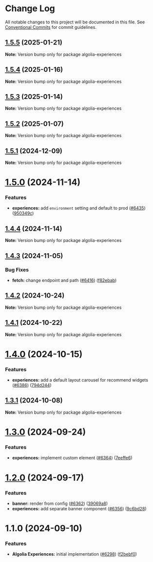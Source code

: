 # Change Log

All notable changes to this project will be documented in this file.
See [Conventional Commits](https://conventionalcommits.org) for commit guidelines.

## [1.5.5](https://github.com/algolia/instantsearch/compare/algolia-experiences@1.5.4...algolia-experiences@1.5.5) (2025-01-21)

**Note:** Version bump only for package algolia-experiences





## [1.5.4](https://github.com/algolia/instantsearch/compare/algolia-experiences@1.5.3...algolia-experiences@1.5.4) (2025-01-16)

**Note:** Version bump only for package algolia-experiences





## [1.5.3](https://github.com/algolia/instantsearch/compare/algolia-experiences@1.5.2...algolia-experiences@1.5.3) (2025-01-14)

**Note:** Version bump only for package algolia-experiences





## [1.5.2](https://github.com/algolia/instantsearch/compare/algolia-experiences@1.5.1...algolia-experiences@1.5.2) (2025-01-07)

**Note:** Version bump only for package algolia-experiences





## [1.5.1](https://github.com/algolia/instantsearch/compare/algolia-experiences@1.5.0...algolia-experiences@1.5.1) (2024-12-09)

**Note:** Version bump only for package algolia-experiences





# [1.5.0](https://github.com/algolia/instantsearch/compare/algolia-experiences@1.4.4...algolia-experiences@1.5.0) (2024-11-14)


### Features

* **experiences:** add `environment` setting and default to prod ([#6435](https://github.com/algolia/instantsearch/issues/6435)) ([950349c](https://github.com/algolia/instantsearch/commit/950349ce6e536b6a5421b5f951ae26a50652588a))





## [1.4.4](https://github.com/algolia/instantsearch/compare/algolia-experiences@1.4.3...algolia-experiences@1.4.4) (2024-11-14)

**Note:** Version bump only for package algolia-experiences





## [1.4.3](https://github.com/algolia/instantsearch/compare/algolia-experiences@1.4.2...algolia-experiences@1.4.3) (2024-11-05)


### Bug Fixes

* **fetch:** change endpoint and path ([#6416](https://github.com/algolia/instantsearch/issues/6416)) ([f82ebab](https://github.com/algolia/instantsearch/commit/f82ebab24d689fe92f732b24794952447299589a))





## [1.4.2](https://github.com/algolia/instantsearch/compare/algolia-experiences@1.4.1...algolia-experiences@1.4.2) (2024-10-24)

**Note:** Version bump only for package algolia-experiences





## [1.4.1](https://github.com/algolia/instantsearch/compare/algolia-experiences@1.4.0...algolia-experiences@1.4.1) (2024-10-22)

**Note:** Version bump only for package algolia-experiences





# [1.4.0](https://github.com/algolia/instantsearch/compare/algolia-experiences@1.3.1...algolia-experiences@1.4.0) (2024-10-15)


### Features

* **experiences:** add a default layout carousel for recommend widgets ([#6386](https://github.com/algolia/instantsearch/issues/6386)) ([794d244](https://github.com/algolia/instantsearch/commit/794d2441f7c5dcbcff5b75fdb6205fe9c0653720))





## [1.3.1](https://github.com/algolia/instantsearch/compare/algolia-experiences@1.3.0...algolia-experiences@1.3.1) (2024-10-08)

**Note:** Version bump only for package algolia-experiences





# [1.3.0](https://github.com/algolia/instantsearch/compare/algolia-experiences@1.2.0...algolia-experiences@1.3.0) (2024-09-24)


### Features

* **experiences:** implement custom element ([#6364](https://github.com/algolia/instantsearch/issues/6364)) ([7eeffe6](https://github.com/algolia/instantsearch/commit/7eeffe6862e3f6d8bf02ba778772ae3550e8ab42))





# [1.2.0](https://github.com/algolia/instantsearch/compare/algolia-experiences@1.1.0...algolia-experiences@1.2.0) (2024-09-17)


### Features

* **banner:** render from config ([#6362](https://github.com/algolia/instantsearch/issues/6362)) ([39069a8](https://github.com/algolia/instantsearch/commit/39069a850fe6eccda190de5a96391d5aac25a1ed))
* **experiences:** add separate banner component ([#6356](https://github.com/algolia/instantsearch/issues/6356)) ([9c6bd28](https://github.com/algolia/instantsearch/commit/9c6bd28a9630636f0cf33cb20eb8d89563b0a4db))





# 1.1.0 (2024-09-10)


### Features

* **Algolia Experiences:** initial implementation ([#6298](https://github.com/algolia/instantsearch/issues/6298)) ([f2bebf0](https://github.com/algolia/instantsearch/commit/f2bebf0c80fc052e6b5ee9054be583c5c93ca5e1))
